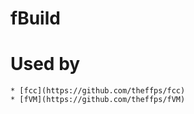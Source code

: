 # fBuild
Used by
==================
    * [fcc](https://github.com/theffps/fcc) 
    * [fVM](https://github.com/theffps/fVM) 